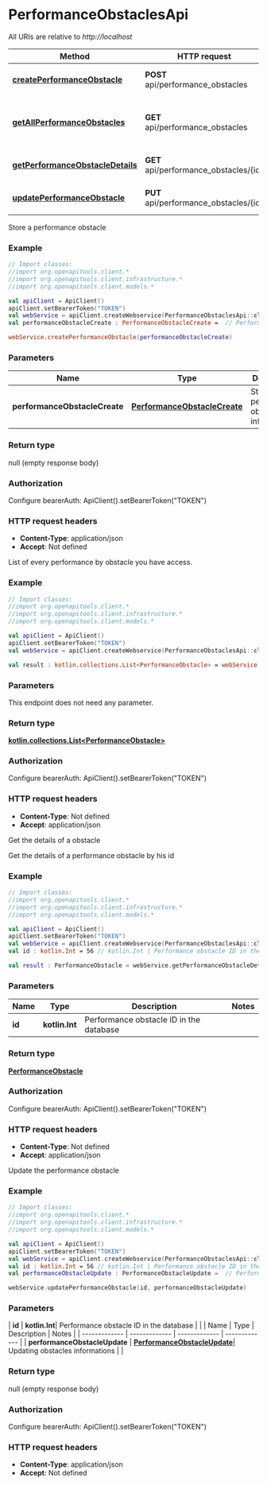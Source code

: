 # PerformanceObstaclesApi

All URIs are relative to *http://localhost*

| Method | HTTP request | Description |
| ------------- | ------------- | ------------- |
| [**createPerformanceObstacle**](PerformanceObstaclesApi.md#createPerformanceObstacle) | **POST** api/performance_obstacles | Store a performance obstacle |
| [**getAllPerformanceObstacles**](PerformanceObstaclesApi.md#getAllPerformanceObstacles) | **GET** api/performance_obstacles | List of every performance by obstacle you have access. |
| [**getPerformanceObstacleDetails**](PerformanceObstaclesApi.md#getPerformanceObstacleDetails) | **GET** api/performance_obstacles/{id} | Get the details of a obstacle |
| [**updatePerformanceObstacle**](PerformanceObstaclesApi.md#updatePerformanceObstacle) | **PUT** api/performance_obstacles/{id} | Update the performance obstacle |



Store a performance obstacle

### Example
```kotlin
// Import classes:
//import org.openapitools.client.*
//import org.openapitools.client.infrastructure.*
//import org.openapitools.client.models.*

val apiClient = ApiClient()
apiClient.setBearerToken("TOKEN")
val webService = apiClient.createWebservice(PerformanceObstaclesApi::class.java)
val performanceObstacleCreate : PerformanceObstacleCreate =  // PerformanceObstacleCreate | Storing performance obstacles informations

webService.createPerformanceObstacle(performanceObstacleCreate)
```

### Parameters
| Name | Type | Description  | Notes |
| ------------- | ------------- | ------------- | ------------- |
| **performanceObstacleCreate** | [**PerformanceObstacleCreate**](PerformanceObstacleCreate.md)| Storing performance obstacles informations | |

### Return type

null (empty response body)

### Authorization


Configure bearerAuth:
    ApiClient().setBearerToken("TOKEN")

### HTTP request headers

 - **Content-Type**: application/json
 - **Accept**: Not defined


List of every performance by obstacle you have access.

### Example
```kotlin
// Import classes:
//import org.openapitools.client.*
//import org.openapitools.client.infrastructure.*
//import org.openapitools.client.models.*

val apiClient = ApiClient()
apiClient.setBearerToken("TOKEN")
val webService = apiClient.createWebservice(PerformanceObstaclesApi::class.java)

val result : kotlin.collections.List<PerformanceObstacle> = webService.getAllPerformanceObstacles()
```

### Parameters
This endpoint does not need any parameter.

### Return type

[**kotlin.collections.List&lt;PerformanceObstacle&gt;**](PerformanceObstacle.md)

### Authorization


Configure bearerAuth:
    ApiClient().setBearerToken("TOKEN")

### HTTP request headers

 - **Content-Type**: Not defined
 - **Accept**: application/json


Get the details of a obstacle

Get the details of a performance obstacle by his id

### Example
```kotlin
// Import classes:
//import org.openapitools.client.*
//import org.openapitools.client.infrastructure.*
//import org.openapitools.client.models.*

val apiClient = ApiClient()
apiClient.setBearerToken("TOKEN")
val webService = apiClient.createWebservice(PerformanceObstaclesApi::class.java)
val id : kotlin.Int = 56 // kotlin.Int | Performance obstacle ID in the database

val result : PerformanceObstacle = webService.getPerformanceObstacleDetails(id)
```

### Parameters
| Name | Type | Description  | Notes |
| ------------- | ------------- | ------------- | ------------- |
| **id** | **kotlin.Int**| Performance obstacle ID in the database | |

### Return type

[**PerformanceObstacle**](PerformanceObstacle.md)

### Authorization


Configure bearerAuth:
    ApiClient().setBearerToken("TOKEN")

### HTTP request headers

 - **Content-Type**: Not defined
 - **Accept**: application/json


Update the performance obstacle

### Example
```kotlin
// Import classes:
//import org.openapitools.client.*
//import org.openapitools.client.infrastructure.*
//import org.openapitools.client.models.*

val apiClient = ApiClient()
apiClient.setBearerToken("TOKEN")
val webService = apiClient.createWebservice(PerformanceObstaclesApi::class.java)
val id : kotlin.Int = 56 // kotlin.Int | Performance obstacle ID in the database
val performanceObstacleUpdate : PerformanceObstacleUpdate =  // PerformanceObstacleUpdate | Updating obstacles informations

webService.updatePerformanceObstacle(id, performanceObstacleUpdate)
```

### Parameters
| **id** | **kotlin.Int**| Performance obstacle ID in the database | |
| Name | Type | Description  | Notes |
| ------------- | ------------- | ------------- | ------------- |
| **performanceObstacleUpdate** | [**PerformanceObstacleUpdate**](PerformanceObstacleUpdate.md)| Updating obstacles informations | |

### Return type

null (empty response body)

### Authorization


Configure bearerAuth:
    ApiClient().setBearerToken("TOKEN")

### HTTP request headers

 - **Content-Type**: application/json
 - **Accept**: Not defined

